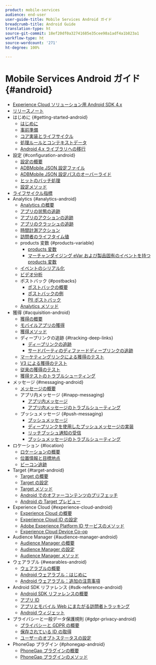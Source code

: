 ```yaml
---
product: mobile-services
audience: end-user
user-guide-title: Mobile Services Android ガイド
breadcrumb-title: Android Guide
translation-type: ht
source-git-commit: 18ef20df0a32741685e35cee98a1adf4a1b823a1
workflow-type: ht
source-wordcount: '271'
ht-degree: 100%

---
```



# Mobile Services Android ガイド {#android}

+ [Experience Cloud ソリューション用 Android SDK 4.x](overview.md)
+ [リリースノート](rel-notes.md)
+ はじめに {#getting-started-android}
   + [はじめに](getting-started/getting-started.md)
   + [事前準備](getting-started/requirements.md)
   + [コア実装とライフサイクル](getting-started/dev-qs.md)
   + [処理ルールとコンテキストデータ](getting-started/proc-rules.md)
   + [Android 4.x ライブラリへの移行](getting-started/migration-v3.md)
+ 設定 {#configuration-android}
   + [設定の概要](configuration/configuration.md)
   + [ADBMobile JSON 設定ファイル](configuration/json-config/json-config.md)
   + [ADBMobile JSON 設定パスのオーバーライド](configuration/json-config/json-config-remote.md)
   + [ヒットのバッチ処理](configuration/hit-batching.md)
   + [設定メソッド](configuration/methods.md)
+ [ライフサイクル指標](metrics.md)
+ Analytics {#analytics-android}
   + [Analytics の概要](analytics-main/analytics-main.md)
   + [アプリの状態の追跡](analytics-main/states.md)
   + [アプリのアクションの追跡](analytics-main/actions.md)
   + [アプリのクラッシュの追跡](analytics-main/crashes.md)
   + [時間計測アクション](analytics-main/timed-actions.md)
   + [訪問者のライフタイム値](analytics-main/lifetime-value.md)
   + products 変数 {#products-variable}
      + [products 変数](analytics-main/products/products.md)
      + [マーチャンダイジング eVar および製品固有のイベントを持つ products 変数 ](analytics-main/products/products-variable-evars-events.md)
   + [イベントのシリアル化](analytics-main/event-serialization.md)
   + [ビデオ分析](analytics-main/video-qs.md)
   + ポストバック {#postbacks}
      + [ポストバックの概要](analytics-main/postbacks/postbacks.md)
      + [ポストバックの例](analytics-main/postbacks/postback-example.md)
      + [PII ポストバック](analytics-main/postbacks/c-pii-postbacks.md)
   + [Analytics メソッド](analytics-main/analytics-methods.md)
+ 獲得 {#acquisition-android}
   + [獲得の概要](acquisition-main/acquisition-main-android.md)
   + [モバイルアプリの獲得](acquisition-main/acquisition.md)
   + [獲得メソッド](acquisition-main/acquisition-methods.md)
   + ディープリンクの追跡 {#tracking-deep-links}
      + [ディープリンクの追跡](acquisition-main/tracking-deep-links/tracking-deep-links.md)
      + [サードパーティのディファードディープリンクの追跡](acquisition-main/tracking-deep-links/c-tracking-3rd-party-deferred-deep-links.md)
   + [マーケティングリンクによる獲得のテスト](acquisition-main/t-testing-marketing-link-acquisition.md)
   + [V3 による獲得のテスト](acquisition-main/t-testing-version-3-acquisition.md)
   + [従来の獲得のテスト](acquisition-main/t-testing-acquisition.md)
   + [獲得テストのトラブルシューティング](acquisition-main/troubleshoot-acquisition-testing.md)
+ メッセージ {#messaging-android}
   + [メッセージの概要](messaging-main/messaging-main-android.md)
   + アプリ内メッセージ {#inapp-messaging}
      + [アプリ内メッセージ](messaging-main/messaging/messaging.md)
      + [アプリ内メッセージのトラブルシューティング](messaging-main/messaging/in-apps-ts.md)
   + プッシュメッセージ {#push-messaging}
      + [プッシュメッセージ](messaging-main/push-messaging/push-messaging.md)
      + [ディープリンクを使用したプッシュメッセージの実装](messaging-main/push-messaging/t-mob-impl-push-deeplinking-android-4x.md)
      + [リッチプッシュ通知の受信](messaging-main/push-messaging/c-set-up-rich-push-notif-android.md)
      + [プッシュメッセージのトラブルシューティング](messaging-main/push-messaging/c-troubleshooting-push-messaging.md)
+ ロケーション {#location}
   + [ロケーションの概要](location/location.md)
   + [位置情報と目標地点](location/geo-poi.md)
   + [ビーコン追跡](location/beacon.md)
+ Target {#target-android}
   + [Target の概要](target-main/target-main.md)
   + [Target の設定](target-main/target.md)
   + [Target メソッド](target-main/c-target-methods.md)
   + [Android でのオファーコンテンツのプリフェッチ](target-main/c-mob-target-prefetch-android.md)
   + [Android の Target プレビュー](target-main/c-mob-target-preview-android.md)
+ Experience Cloud {#experience-cloud-android}
   + [Experience Cloud の概要](c-marketing-cloud/c-marketing-cloud.md)
   + [Experience Cloud ID の設定 ](c-marketing-cloud/mcvid.md)
   + [Adobe Experience Platform ID サービスのメソッド](c-marketing-cloud/mc-methods.md)
   + [Experience Cloud Device Co-op](c-marketing-cloud/t-mob-mc-device-coop-android-.md)
+ Audience Manager {#audience-manager-android}
   + [Audience Manager の概要](audience-manager/audience-manager.md)
   + [Audience Manager の設定](audience-manager/audiencemgmt.md)
   + [Audience Manager メソッド](audience-manager/c-audience-manager-methods.md)
+ ウェアラブル {#wearables-android}
   + [ウェアラブルの概要](wearables/wearables.md)
   + [Android ウェアラブル：はじめに](wearables/android-wearable.md)
   + [Android ウェアラブル：追加の注意事項](wearables/c-android-wearables--additional-notes.md)
+ Android SDK リファレンス {#sdk-reference-android}
   + [Android SDK リファレンスの概要](/help/android/reference/reference.md)
   + [アプリ ID](/help/android/reference/app-ids.md)
   + [アプリとモバイル Web にまたがる訪問者トラッキング](/help/android/reference/hybrid-app.md)
   + [Android ウィジェット](/help/android/reference/widgets.md)
+ プライバシーと一般データ保護規則 {#gdpr-privacy-android}
   + [プライバシーと GDPR の概要](c-mob-privacy-gdpr-android/c-mob-privacy-gdpr-android.md)
   + [保存されている ID の取得](c-mob-privacy-gdpr-android/c-mob-gdpr-ret-stored-ids-android.md)
   + [ユーザーのオプトステータスの設定](c-mob-privacy-gdpr-android/privacy.md)
+ PhoneGap プラグイン {#phonegap-android}
   + [PhoneGap プラグインの概要](phonegap/phonegap.md)
   + [PhoneGap プラグインのメソッド](phonegap/phonegap-methods.md)

